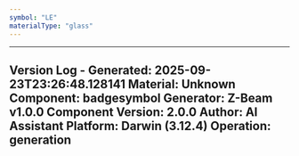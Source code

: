 ```yaml
---
symbol: "LE"
materialType: "glass"
---
```


---
Version Log - Generated: 2025-09-23T23:26:48.128141
Material: Unknown
Component: badgesymbol
Generator: Z-Beam v1.0.0
Component Version: 2.0.0
Author: AI Assistant
Platform: Darwin (3.12.4)
Operation: generation
---